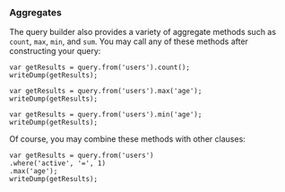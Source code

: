 ### Aggregates

The query builder also provides a variety of aggregate methods such as `count`, `max`, `min`, and `sum`. You may call any of these methods after constructing your query:

```
var getResults = query.from('users').count();
writeDump(getResults);
```


```
var getResults = query.from('users').max('age');
writeDump(getResults);
```

```
var getResults = query.from('users').min('age');
writeDump(getResults);
```


Of course, you may combine these methods with other clauses:

```
var getResults = query.from('users')
.where('active', '=', 1)
.max('age');
writeDump(getResults);
```




